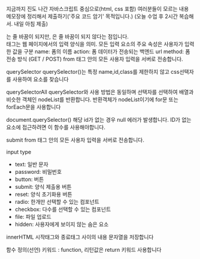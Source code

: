 지금까지 진도 나간 자바스크립트 중심으로(html, css 포함)
여러분들이 모르는 내용 메모장에 정리해서 제출하기('주요 코드 암기' 목적입니다.)
(오늘 수업 후 2시간 복습해서. 내일 아침 제출)

<div>는 줄 바꿈이 되지만, <span>은 줄 바꿈이 되지 않다는 점입니다.

<form>
태그는 웹 페이지에서의 입력 양식을 의미. 
모든 입력 요소의 주요 속성은 사용자가 입력한 값을 구분
name: 폼의 이름
action: 폼 데이터가 전송되는 백엔드 url
method: 폼 전송 방식 (GET / POST)

<submit>
from 태그 안의 모든 사용자 입력을 서버로 전송합니다.

querySelector
querySelector()는 특정 name,id,class를 제한하지 않고 css선택자를 사용하여 요소를 찾습니다

querySelectorAll
querySelector와 사용 방법은 동일하며 선택자를 선택하여 배열과 비슷한 객체인 nodeList를 반환합니다. 반환객체가 nodeList이기에 for문 또는 forEach문을 사용합니다

 document.querySelector()
해당 id가 없는 경우 null 에러가 발생합니다. ID가 없는 요소에 접근하려면 이 함수를 사용해야합니다.

submit
from 태그 안의 모든 사용자 입력을 서버로 전송합니다.

input type
- text: 일반 문자
- password: 비밀번호
- button: 버튼
- submit: 양식 제출용 버튼
- reset: 양식 초기화용 버튼
- radio: 한개만 선택할 수 있는 컴포넌트
- checkbox: 다수를 선택할 수 있는 컴포넌트
- file: 파일 업로드
- hidden: 사용자에게 보이지 않는 숨은 요소


innerHTML 
시작태그와 종료태그 사이의 내용 문자열을 저장합니다

함수 정의(선언) 키워드 : function, 리턴값은 return 키워드 사용합니다